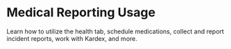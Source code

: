 # Medical Reporting Usage

Learn how to utilize the health tab, schedule medications, collect and report incident reports, work with Kardex, and more.

